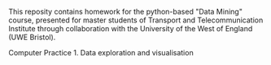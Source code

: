 This reposity contains homework for the python-based "Data Mining" course, presented for master students of Transport and Telecommunication Institute through collaboration with the University of the West of England (UWE Bristol).

Computer Practice 1. Data exploration and visualisation
